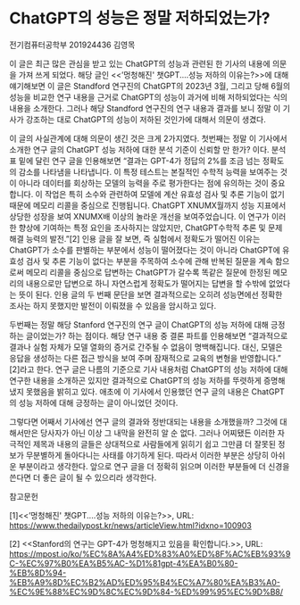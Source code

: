 # ChatGPT의 성능은 정말 저하되었는가?
전기컴퓨터공학부 201924436 김영목

이 글은 최근 많은 관심을 받고 있는 ChatGPT의 성능과 관련된 한 기사의 내용에 의문을 가져 쓰게 되었다. 해당 글인 <<’멍청해진' 챗GPT....성능 저하의 이유는?>>에 대해 얘기해보면 이 글은 Standford 연구진의 ChatGPT의 2023년 3월, 그리고 당해 6월의 성능을 비교한 연구 내용을 근거로 ChatGPT의 성능이 과거에 비해 저하되었다는 식의 내용을 소개한다. 그러나 해당 Standford 연구진의 연구 내용과 결과를 보니 정말 이 기사가 강조하는 대로 ChatGPT의 성능이 저하된 것인가에 대해서 의문이 생겼다.

이 글의 사실관계에 대해 의문이 생긴 것은 크게 2가지였다. 첫번째는 정말 이 기사에서 소개한 연구 글의 ChatGPT 성능 저하에 대한 분석 기준이 신뢰할 만 한가? 이다. 분석 표 밑에 달린 연구 글을 인용해보면 “결과는 GPT-4가 정답의 2%를 조금 넘는 정확도의 감소를 나타냄을 나타냅니다. 이 특정 테스트는 본질적인 수학적 능력을 보여주는 것이 아니라 데이터를 회상하는 모델의 능력을 주로 평가한다는 점에 유의하는 것이 중요합니다. 이 작업은 특히 소수와 관련하여 모델에 계산 유효성 검사 및 추론 기능이 없기 때문에 메모리 리콜을 중심으로 진행됩니다.
ChatGPT XNUMX월까지 성능 지표에서 상당한 성장을 보여 XNUMX배 이상의 놀라운 개선을 보여주었습니다. 이 연구가 이러한 향상에 기여하는 특정 요인을 조사하지는 않았지만, ChatGPT수학적 추론 및 문제 해결 능력의 발전.”[2]
인용 글을 잘 보면, 즉 실험에서 정확도가 떨어진 이유는 ChatGPT가 소수를 판별하는 부분에서 성능이 떨어졌다는 것이 아니라 ChatGPT에 유효성 검사 및 추론 기능이 없다는 부분을 주목하여 소수에 관해 반복된 질문을 계속 함으로써 메모리 리콜을 중심으로 답변하는 ChatGPT가 갈수록 똑같은 질문에 한정된 메모리의 내용으로만 답변으로 하니 자연스럽게 정확도가 떨어지는 답변을 할 수밖에 없었다는 뜻이 된다. 인용 글의 두 번째 문단을 보면 결과적으로는 오히려 성능면에선 정확한 조사는 하지 못했지만 발전이 이뤄졌을 수 있음을 암시하고 있다.

두번째는 정말 해당 Stanford 연구진의 연구 글이 ChatGPT의 성능 저하에 대해 긍정하는 글이었는가? 하는 점이다. 해당 연구 내용 중 결론 파트를 인용해보면 “결과적으로 결과나 실험 자체가 모델 열화의 증거로 간주될 수 없음이 명백해집니다. 대신, 모델은 응답을 생성하는 다른 접근 방식을 보여 주며 잠재적으로 교육의 변형을 반영합니다.” [2]라고 한다. 연구 글은 나름의 기준으로 기사 내용처럼 ChatGPT의 성능 저하에 대해 연구한 내용을 소개하곤 있지만 결과적으로 ChatGPT의 성능 저하를 뚜렷하게 증명해냈지 못했음을 밝히고 있다. 애초에 이 기사에서 인용했던 연구 글의 내용은 ChatGPT의 성능 저하에 대해 긍정하는 글이 아니었던 것이다.

그렇다면 어째서 기사에선 연구 글의 결과와 정반대되는 내용을 소개했을까? 그것에 대해서만은 당사자가 아닌 이상 그 내막을 완전히 알 순 없다. 그러나 어찌됐든 이러한 자극적인 제목과 내용의 글들은 상대적으로 사람들에게 읽히기 쉽고 그만큼 더 잘못된 정보가 무분별하게 돌아다니는 사태를 야기하게 된다. 따라서 이러한 부분은 상당히 아쉬운 부분이라고 생각한다. 앞으로 연구 글을 더 정확히 읽으며 이러한 부분들에 더 신경을 쓴다면 더 좋은 글이 될 수 있으리라 생각한다.
	



참고문헌

[1]<<’멍청해진' 챗GPT....성능 저하의 이유는?>>, URL:
https://www.thedailypost.kr/news/articleView.html?idxno=100903


[2] <<Stanford의 연구는 GPT-4가 멍청해지고 있음을 확인합니다.>>, URL:
https://mpost.io/ko/%EC%8A%A4%ED%83%A0%ED%8F%AC%EB%93%9C-%EC%97%B0%EA%B5%AC-%D1%81gpt-4%EA%B0%80-%EB%8D%94-%EB%A9%8D%EC%B2%AD%ED%95%B4%EC%A7%80%EA%B3%A0-%EC%9E%88%EC%9D%8C%EC%9D%84-%ED%99%95%EC%9D%B8/